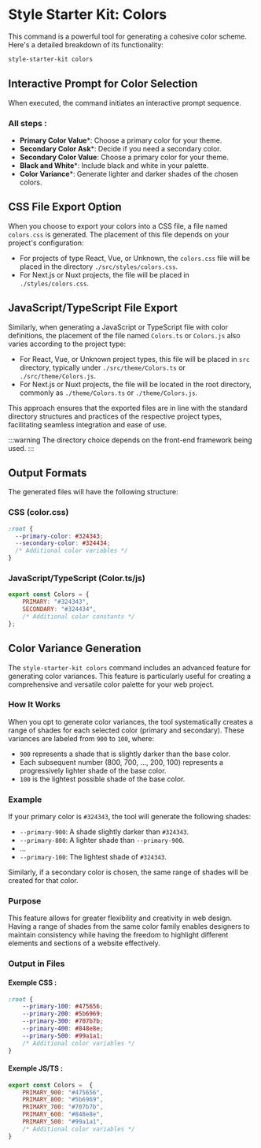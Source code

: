 # Style Starter Kit: Colors


This command is a powerful tool for generating a cohesive color scheme. Here's a detailed breakdown of its functionality:

```bash
style-starter-kit colors
```

## Interactive Prompt for Color Selection
When executed, the command initiates an interactive prompt sequence.

### All steps : 

- **Primary Color Value***: Choose a primary color for your theme.
- **Secondary Color Ask***: Decide if you need a secondary color.
- **Secondary Color Value**: Choose a primary color for your theme.
- **Black and White***: Include black and white in your palette.
- **Color Variance***: Generate lighter and darker shades of the chosen colors.

## CSS File Export Option

When you choose to export your colors into a CSS file, a file named `colors.css` is generated. The placement of this file depends on your project's configuration:

- For projects of type React, Vue, or Unknown, the `colors.css` file will be placed in the directory `./src/styles/colors.css`.
- For Next.js or Nuxt projects, the file will be placed in `./styles/colors.css`.

## JavaScript/TypeScript File Export

Similarly, when generating a JavaScript or TypeScript file with color definitions, the placement of the file named `Colors.ts` or `Colors.js` also varies according to the project type:

- For React, Vue, or Unknown project types, this file will be placed in `src` directory, typically under `./src/theme/Colors.ts` or `./src/theme/Colors.js`.
- For Next.js or Nuxt projects, the file will be located in the root directory, commonly as `./theme/Colors.ts` or `./theme/Colors.js`.

This approach ensures that the exported files are in line with the standard directory structures and practices of the respective project types, facilitating seamless integration and ease of use.

:::warning
The directory choice depends on the front-end framework being used.
:::

## Output Formats
The generated files will have the following structure:

### CSS (color.css)
```css
:root {
  --primary-color: #324343;
  --secondary-color: #324434;
  /* Additional color variables */
}
```

### JavaScript/TypeScript (Color.ts/js)
```js
export const Colors = {
    PRIMARY: "#324343",
    SECONDARY: "#324434",
    /* Additional color constants */
};
```

## Color Variance Generation

The `style-starter-kit colors` command includes an advanced feature for generating color variances. This feature is particularly useful for creating a comprehensive and versatile color palette for your web project.

### How It Works
When you opt to generate color variances, the tool systematically creates a range of shades for each selected color (primary and secondary). These variances are labeled from `900` to `100`, where:

- `900` represents a shade that is slightly darker than the base color.
- Each subsequent number (800, 700, ..., 200, 100) represents a progressively lighter shade of the base color.
- `100` is the lightest possible shade of the base color.

### Example
If your primary color is `#324343`, the tool will generate the following shades:

- `--primary-900`: A shade slightly darker than `#324343`.
- `--primary-800`: A lighter shade than `--primary-900`.
- ...
- `--primary-100`: The lightest shade of `#324343`.

Similarly, if a secondary color is chosen, the same range of shades will be created for that color.

### Purpose
This feature allows for greater flexibility and creativity in web design. Having a range of shades from the same color family enables designers to maintain consistency while having the freedom to highlight different elements and sections of a website effectively.

### Output in Files
    
#### Exemple CSS : 

```css
:root {
    --primary-100: #475656;
    --primary-200: #5b6969;
    --primary-300: #707b7b;
    --primary-400: #848e8e;
    --primary-500: #99a1a1;
    /* Additional color variables */
}
```

#### Exemple JS/TS :

```js
export const Colors =  {
    PRIMARY_900: "#475656",
    PRIMARY_800: "#5b6969",
    PRIMARY_700: "#707b7b",
    PRIMARY_600: "#848e8e",
    PRIMARY_500: "#99a1a1", 
    /* Additional color variables */
}
```


